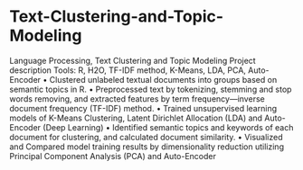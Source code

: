 # Text-Clustering-and-Topic-Modeling
Language Processing, Text Clustering and Topic Modeling
Project description
Tools: R, H2O, TF-IDF method, K-Means, LDA, PCA, Auto-Encoder
• Clustered unlabeled textual documents into groups based on semantic topics in R.
• Preprocessed text by tokenizing, stemming and stop words removing, and extracted features by term frequency—inverse document frequency (TF-IDF) method.
• Trained unsupervised learning models of K-Means Clustering, Latent Dirichlet Allocation (LDA) and Auto-Encoder (Deep Learning)
• Identified semantic topics and keywords of each document for clustering, and calculated document similarity.
• Visualized and Compared model training results by dimensionality reduction utilizing Principal Component Analysis (PCA) and Auto-Encoder

